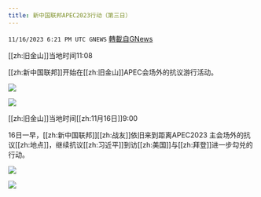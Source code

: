 ```yaml
---
title: 新中国联邦APEC2023行动（第三日）
---
```

`11/16/2023 6:21 PM UTC GNEWS` [轉載自GNews](https://gnews.org/articles/1984691)

[[zh:旧金山]]当地时间11:08

[[zh:新中国联邦]]开始在[[zh:旧金山]]APEC会场外的抗议游行活动。

![](https://i.imgur.com/rSXGDEF.jpg)

![](https://i.imgur.com/CigPPLt.jpg)

[[zh:旧金山]]当地时间[[zh:11月16日]]9:00

16日一早，[[zh:新中国联邦]][[zh:战友]]依旧来到距离APEC2023 主会场外的抗议[[zh:地点]]，继续抗议[[zh:习近平]]到访[[zh:美国]]与[[zh:拜登]]进一步勾兑的行动。

![](https://i.imgur.com/MYxAQ6V.jpg)

![](https://i.imgur.com/976Z4y4.jpg)

